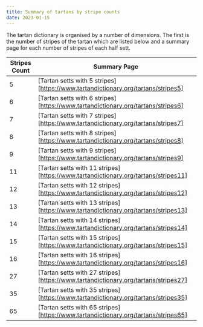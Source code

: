 ```yaml
---
title: Summary of tartans by stripe counts
date: 2023-01-15
---
```


The tartan dictionary is organised by a number of dimensions.  The first is the number of stripes of the tartan which are listed below and a summary page for each number of stripes of each half sett.


| Stripes Count | Summary Page |
|---------------|--------------|
| 5 | [Tartan setts with 5 stripes][https://www.tartandictionary.org/tartans/stripes5]||
| 6 | [Tartan setts with 6 stripes][https://www.tartandictionary.org/tartans/stripes6]||
| 7 | [Tartan setts with 7 stripes][https://www.tartandictionary.org/tartans/stripes7]||
| 8 | [Tartan setts with 8 stripes][https://www.tartandictionary.org/tartans/stripes8]||
| 9 | [Tartan setts with 9 stripes][https://www.tartandictionary.org/tartans/stripes9]||
| 11 | [Tartan setts with 11 stripes][https://www.tartandictionary.org/tartans/stripes11]||
| 12 | [Tartan setts with 12 stripes][https://www.tartandictionary.org/tartans/stripes12]||
| 13 | [Tartan setts with 13 stripes][https://www.tartandictionary.org/tartans/stripes13]||
| 14 | [Tartan setts with 14 stripes][https://www.tartandictionary.org/tartans/stripes14]||
| 15 | [Tartan setts with 15 stripes][https://www.tartandictionary.org/tartans/stripes15]||
| 16 | [Tartan setts with 16 stripes][https://www.tartandictionary.org/tartans/stripes16]||
| 27 | [Tartan setts with 27 stripes][https://www.tartandictionary.org/tartans/stripes27]||
| 35 | [Tartan setts with 35 stripes][https://www.tartandictionary.org/tartans/stripes35]||
| 65 | [Tartan setts with 65 stripes][https://www.tartandictionary.org/tartans/stripes65]||
